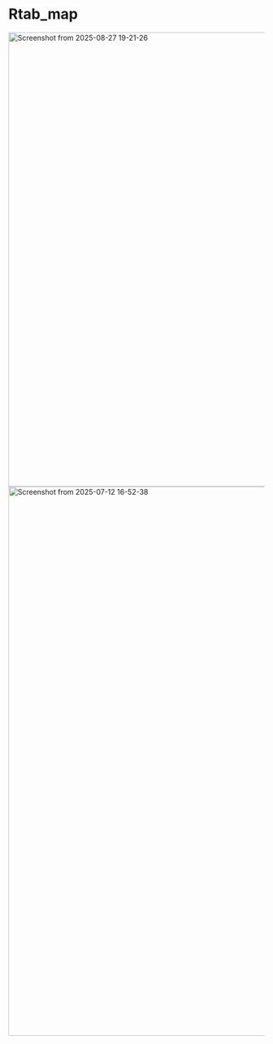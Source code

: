 # Rtab_map
<img width="1847" height="893" alt="Screenshot from 2025-08-27 19-21-26" src="https://github.com/user-attachments/assets/8f7b91bd-df51-48c5-a060-052ea7c58efc" />
<img width="1920" height="1080" alt="Screenshot from 2025-07-12 16-52-38" src="https://github.com/user-attachments/assets/e0b143c7-1d97-40c3-a48c-cbaf35f0ac17" />
